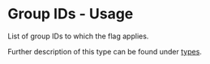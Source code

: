 # Group IDs - Usage

List of group IDs to which the flag applies.

Further description of this type can be found under [types](types/product_groups-usage.en.md).
